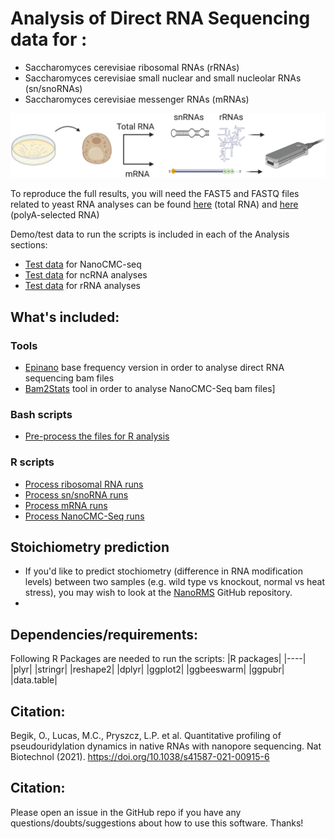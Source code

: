 
# Analysis of Direct RNA Sequencing data for :
-  Saccharomyces cerevisiae ribosomal RNAs (rRNAs)
-  Saccharomyces cerevisiae small nuclear and small nucleolar RNAs (sn/snoRNAs)
-  Saccharomyces cerevisiae messenger RNAs (mRNAs)


![alt text](./images/readme_image.png "init_fig")


To reproduce the full results, you will need the FAST5 and FASTQ files related to yeast RNA analyses can be found [here](https://www.ebi.ac.uk/ena/browser/view/PRJEB37798) (total RNA) and [here](https://www.ebi.ac.uk/ena/browser/view/PRJEB41495) (polyA-selected RNA)

Demo/test data to run the scripts is included in each of the Analysis sections:
- [Test data](https://github.com/novoalab/yeast_RNA_Mod/tree/master/Analysis/NanoCMCSeq/test_data) for NanoCMC-seq 
- [Test data](https://github.com/novoalab/yeast_RNA_Mod/tree/master/Analysis/ncRNA/test_data) for ncRNA analyses
- [Test data](https://github.com/novoalab/yeast_RNA_Mod/tree/master/Analysis/rRNA) for rRNA analyses

## What's included:

### Tools 
-  [Epinano](https://github.com/novoalab/yeast_RNA_Mod/tree/master/Softwares) base frequency version in order to analyse direct RNA sequencing bam files
-  [Bam2Stats](https://github.com/novoalab/yeast_RNA_Mod/tree/master/Softwares) tool in order to analyse NanoCMC-Seq bam files]

### Bash scripts 
-  [Pre-process the files for R analysis](https://github.com/novoalab/yeast_RNA_Mod/tree/master/Analysis/Epinano)

### R scripts
-  [Process ribosomal RNA runs](https://github.com/novoalab/yeast_RNA_Mod/tree/master/Analysis/rRNA)
-  [Process sn/snoRNA runs](https://github.com/novoalab/yeast_RNA_Mod/tree/master/Analysis/ncRNA)
-  [Process mRNA runs](https://github.com/novoalab/yeast_RNA_Mod/tree/master/Analysis/mRNA)
-  [Process NanoCMC-Seq runs](https://github.com/novoalab/yeast_RNA_Mod/tree/master/Analysis/NanoCMCSeq)


## Stoichiometry prediction 
- If you'd like to predict stochiometry (difference in RNA modification levels) between two samples (e.g. wild type vs knockout, normal vs heat stress), you may wish to look at the [NanoRMS](https://github.com/novoalab/nanoRMS/blob/master/README.md) GitHub repository. 
- 

## Dependencies/requirements: 
Following R Packages are needed to run the scripts: 
|R packages|
|----|
|plyr|
|stringr|
|reshape2|
|dplyr|
|ggplot2|
|ggbeeswarm|
|ggpubr|
|data.table|


## Citation:
Begik, O., Lucas, M.C., Pryszcz, L.P. et al. Quantitative profiling of pseudouridylation dynamics in native RNAs with nanopore sequencing. Nat Biotechnol (2021). https://doi.org/10.1038/s41587-021-00915-6


## Citation:
Please open an issue in the GitHub repo if you have any questions/doubts/suggestions about how to use this software. Thanks!
